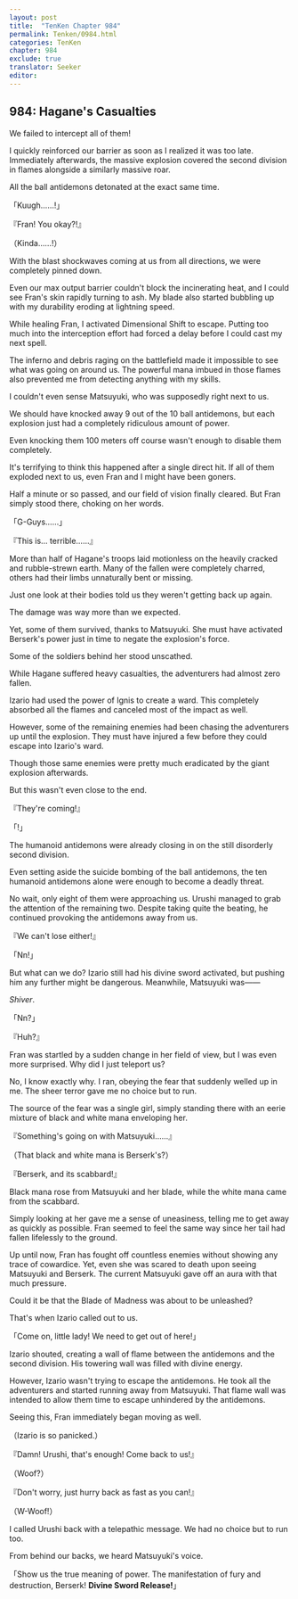 ```yaml
---
layout: post
title:  "TenKen Chapter 984"
permalink: Tenken/0984.html
categories: TenKen
chapter: 984
exclude: true
translator: Seeker
editor: 
---
```

<h2>984: Hagane's Casualties</h2>

We failed to intercept all of them!

I quickly reinforced our barrier as soon as I realized it was too late. Immediately afterwards, the massive explosion covered the second division in flames alongside a similarly massive roar.

All the ball antidemons detonated at the exact same time.

「Kuugh……!」

『Fran! You okay?!』

（Kinda……!）

With the blast shockwaves coming at us from all directions, we were completely pinned down.

Even our max output barrier couldn't block the incinerating heat, and I could see Fran's skin rapidly turning to ash. My blade also started bubbling up with my durability eroding at lightning speed.

While healing Fran, I activated Dimensional Shift to escape. Putting too much into the interception effort had forced a delay before I could cast my next spell.

The inferno and debris raging on the battlefield made it impossible to see what was going on around us. The powerful mana imbued in those flames also prevented me from detecting anything with my skills.

I couldn't even sense Matsuyuki, who was supposedly right next to us.

We should have knocked away 9 out of the 10 ball antidemons, but each explosion just had a completely ridiculous amount of power.

Even knocking them 100 meters off course wasn't enough to disable them completely.

It's terrifying to think this happened after a single direct hit. If all of them exploded next to us, even Fran and I might have been goners.

Half a minute or so passed, and our field of vision finally cleared. But Fran simply stood there, choking on her words.

「G-Guys……」

『This is… terrible……』

More than half of Hagane's troops laid motionless on the heavily cracked and rubble-strewn earth. Many of the fallen were completely charred, others had their limbs unnaturally bent or missing.

Just one look at their bodies told us they weren't getting back up again.

The damage was way more than we expected.

Yet, some of them survived, thanks to Matsuyuki. She must have activated Berserk's power just in time to negate the explosion's force.

Some of the soldiers behind her stood unscathed.

While Hagane suffered heavy casualties, the adventurers had almost zero fallen.

Izario had used the power of Ignis to create a ward. This completely absorbed all the flames and canceled most of the impact as well.

However, some of the remaining enemies had been chasing the adventurers up until the explosion. They must have injured a few before they could escape into Izario's ward.

Though those same enemies were pretty much eradicated by the giant explosion afterwards.

But this wasn't even close to the end.

『They're coming!』

「!」

The humanoid antidemons were already closing in on the still disorderly second division.

Even setting aside the suicide bombing of the ball antidemons, the ten humanoid antidemons alone were enough to become a deadly threat.

No wait, only eight of them were approaching us. Urushi managed to grab the attention of the remaining two. Despite taking quite the beating, he continued provoking the antidemons away from us.

『We can't lose either!』

「Nn!」

But what can we do? Izario still had his divine sword activated, but pushing him any further might be dangerous. Meanwhile, Matsuyuki was――

*Shiver*.

「Nn?」

『Huh?』

Fran was startled by a sudden change in her field of view, but I was even more surprised. Why did I just teleport us?

No, I know exactly why. I ran, obeying the fear that suddenly welled up in me. The sheer terror gave me no choice but to run.

The source of the fear was a single girl, simply standing there with an eerie mixture of black and white mana enveloping her.

『Something's going on with Matsuyuki……』

（That black and white mana is Berserk's?）

『Berserk, and its scabbard!』

Black mana rose from Matsuyuki and her blade, while the white mana came from the scabbard.

Simply looking at her gave me a sense of uneasiness, telling me to get away as quickly as possible. Fran seemed to feel the same way since her tail had fallen lifelessly to the ground.

Up until now, Fran has fought off countless enemies without showing any trace of cowardice. Yet, even she was scared to death upon seeing Matsuyuki and Berserk. The current Matsuyuki gave off an aura with that much pressure.

Could it be that the Blade of Madness was about to be unleashed?

That's when Izario called out to us.

「Come on, little lady! We need to get out of here!」

Izario shouted, creating a wall of flame between the antidemons and the second division. His towering wall was filled with divine energy.

However, Izario wasn't trying to escape the antidemons. He took all the adventurers and started running away from Matsuyuki. That flame wall was intended to allow them time to escape unhindered by the antidemons.

Seeing this, Fran immediately began moving as well.

（Izario is so panicked.）

『Damn! Urushi, that's enough! Come back to us!』

（Woof?）

『Don't worry, just hurry back as fast as you can!』

（W-Woof!）

I called Urushi back with a telepathic message. We had no choice but to run too.

From behind our backs, we heard Matsuyuki's voice.

「Show us the true meaning of power. The manifestation of fury and destruction, Berserk! **Divine Sword Release!**」


